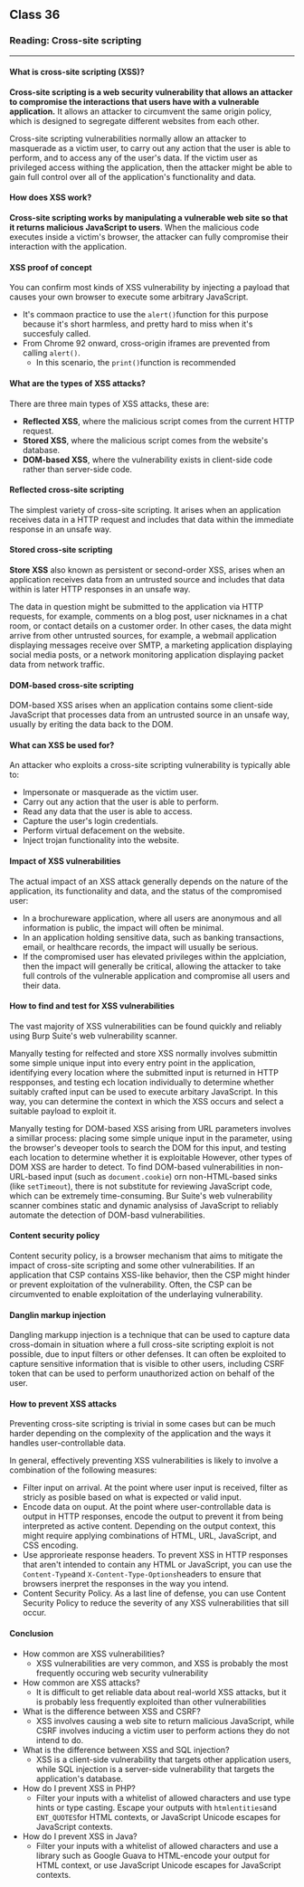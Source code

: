 ## Class 36

### Reading: Cross-site scripting

------

#### What is cross-site scripting (XSS)?

**Cross-site scripting is a web security vulnerability that allows an attacker to compromise the interactions that users have with a vulnerable application.** It allows an attacker to circumvent the same origin policy, which is designed to segregate different websites from each other.

Cross-site scripting vulnerabilities normally allow an attacker to masquerade as a victim user, to carry out any action that the user is able to perform, and to access any of the user's data. If the victim user as privileged access withing the application, then the attacker might be able to gain full control over all of the application's functionality and data.

#### How does XSS work?

**Cross-site scripting works by manipulating a vulnerable web site so that it returns malicious JavaScript to users**. When the malicious code executes inside a victim's browser, the attacker can fully compromise their interaction with the application.

#### XSS proof of concept

You can confirm most kinds of XSS vulnerability by injecting a payload that causes your own browser to execute some arbitrary JavaScript. 

+ It's commaon practice to use the `alert()`function for this purpose because it's short harmless, and pretty hard to miss when it's succesfuly called.
+ From Chrome 92 onward, cross-origin iframes are prevented from calling `alert()`.
  + In this scenario, the `print()`function is recommended

#### What are the types of XSS attacks?

There are three main types of XSS attacks, these are:

+ **Reflected XSS**, where the malicious script comes from the current HTTP request.
+ **Stored XSS**, where the malicious script comes from the website's database.
+ **DOM-based XSS**, where the vulnerability exists in client-side code rather than server-side code.

#### Reflected cross-site scripting

The simplest variety of cross-site scripting. It arises when an application receives data in a HTTP request and includes that data within the immediate response in an unsafe way.

#### Stored cross-site scripting

**Store XSS** also known as persistent or second-order XSS, arises when an application receives data from an untrusted source and includes that data within is later HTTP responses in an unsafe way.

The data in question might be submitted to the application via HTTP requests, for example, comments on a blog post, user nicknames in a chat room, or contact details on a customer order. In other cases, the data might arrive from other untrusted sources, for example, a webmail application displaying messages receive over SMTP, a marketing application displaying social media posts, or a network monitoring application displaying packet data from network traffic.

#### DOM-based cross-site scripting

DOM-based XSS arises when an application contains some client-side JavaScript that processes data from an untrusted source in an unsafe way, usually by eriting the data back to the DOM.

#### What can XSS be used for?

An attacker who exploits a cross-site scripting vulnerability is typically able to:

+ Impersonate or masquerade as the victim user.
+ Carry out any action that the user is able to perform.
+ Read any data that the user is able to access.
+ Capture the user's login credentials.
+ Perform virtual defacement on the website.
+ Inject trojan functionality into the website.

#### Impact of XSS vulnerabilities

The actual impact of an XSS attack generally depends on the nature of the application, its functionality and data, and the status of the compromised user:

+ In a brochureware application, where all users are anonymous and all information is public, the impact will often be minimal.
+ In an application holding sensitive data, such as banking transactions, email, or healthcare records, the impact will usually be serious.
+ If the compromised user has elevated privileges within the applciation, then the impact will generally be critical, allowing the attacker to take full controls of the vulnerable application and compromise all users and their data.

#### How to find and test for XSS vulnerabilities

The vast majority of XSS vulnerabilities can be found quickly and reliably using Burp Suite's web vulnerability scanner.

Manyally testing for relfected and store XSS normally involves submittin some simple unique input into every entry point in the application, identifying every location where the submitted input is returned in HTTP respponses, and testing ech location individually to determine whether suitably crafted input can be used to execute arbitary JavaScript. In this way, you can determine the context in which the XSS occurs and select a suitable payload to exploit it.

Manyally testing for DOM-based XSS arising from URL parameters involves a simillar process: placing some simple unique input in the parameter, using the browser's deveoper tools to search the DOM for this input, and testing each location to determine whether it is exploitable However, other types of DOM XSS are harder to detect. To find DOM-based vulnerabilities in non-URL-based input (such as `document.cookie`) orn non-HTML-based sinks (like `setTimeout`), there is not substitute for reviewing JavaScript code, which can be extremely time-consuming. Bur Suite's web vulnerability scanner combines static and dynamic analysiss of JavaScript to reliably automate the detection of DOM-basd vulnerabilities.

#### Content security policy

Content security policy, is a browser mechanism that aims to mitigate the impact of cross-site scripting and some other vulnerabilities. If an application that CSP contains XSS-like behavior, then the CSP might hinder or prevent exploitation of the vulnerability. Often, the CSP can be circumvented to enable exploitation of the underlaying vulnerability.

#### Danglin markup injection

Dangling markupp injection is a technique that can be used to capture data cross-domain in situation where a full cross-site scripting exploit is not possible, due to input filters or other defenses. It can often be exploited to capture sensitive information that is visible to other users, including CSRF token that can be used to perform unauthorized action on behalf of the user.

#### How to prevent XSS attacks

Preventing cross-site scripting is trivial in some cases but can be much harder depending on the complexity of the application and the ways it handles user-controllable data.

In general, effectively preventing XSS vulnerabilities is likely to involve a combination of the following measures:

+ Filter input on arrival. At the point where user input is received, filter as stricly as posible based on what is expected or valid input.
+ Encode data on ouput. At the point where user-controllable data is output in HTTP responses, encode the output to prevent it from being interpreted as active content. Depending on the output context, this might require applying combinations of HTML, URL, JavaScript, and CSS encoding.
+ Use approrieate response headers. To prevent XSS in HTTP responses that aren't intended to contain any HTML or JavaScript, you can use the `Content-Type`and `X-Content-Type-Options`headers to ensure that browsers inerpret the responses in the way you intend.
+ Content Security Policy. As a last line of defense, you can use Content Security Policy to reduce the severity of any XSS vulnerabilities that sill occur.

#### Conclusion

+ How common are XSS vulnerabilities?
  + XSS vulnerabilities are very common, and XSS is probably the most frequently occuring web security vulnerability
+ How common are XSS attacks?
  + It is difficult to get reliable data about real-world XSS attacks, but it is probably less frequently exploited than other vulnerabilities 
+ What is the difference between XSS and CSRF?
  + XSS involves causing a web site to return malicious JavaScript, while CSRF involves inducing a victim user to perform actions they do not intend to do.
+ What is the difference between XSS and SQL injection?
  + XSS is a client-side vulnerability that targets other application users, while SQL injection is a server-side vulnerability that targets the application's database.
+ How do I prevent XSS in PHP?
  + Filter your inputs with a whitelist of allowed characters and use type hints or type casting. Escape your outputs with `htmlentities`and `ENT_QUOTES`for HTML contexts, or JavaScript Unicode escapes for JavaScript contexts.
+ How do I prevent XSS in Java?
  + Filter your inputs with a whitelist of allowed characters and use a library such as Google Guava to HTML-encode your output for HTML context, or use JavaScript Unicode escapes for JavaScript contexts.